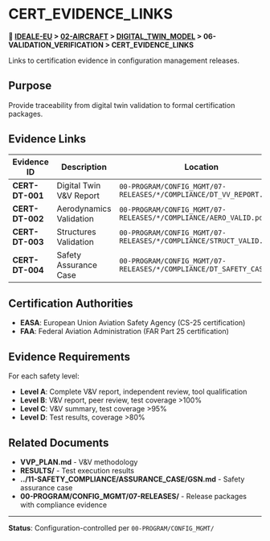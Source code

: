 # CERT_EVIDENCE_LINKS

**📍 [IDEALE-EU](../../../) > [02-AIRCRAFT](../../) > [DIGITAL_TWIN_MODEL](../) > 06-VALIDATION_VERIFICATION > CERT_EVIDENCE_LINKS**

Links to certification evidence in configuration management releases.

## Purpose

Provide traceability from digital twin validation to formal certification packages.

## Evidence Links

| Evidence ID | Description | Location | Certification Basis |
|-------------|-------------|----------|---------------------|
| **CERT-DT-001** | Digital Twin V&V Report | `00-PROGRAM/CONFIG_MGMT/07-RELEASES/*/COMPLIANCE/DT_VV_REPORT.pdf` | ARP4754A |
| **CERT-DT-002** | Aerodynamics Validation | `00-PROGRAM/CONFIG_MGMT/07-RELEASES/*/COMPLIANCE/AERO_VALID.pdf` | CS-25/FAR-25 |
| **CERT-DT-003** | Structures Validation | `00-PROGRAM/CONFIG_MGMT/07-RELEASES/*/COMPLIANCE/STRUCT_VALID.pdf` | CS-25/FAR-25 |
| **CERT-DT-004** | Safety Assurance Case | `00-PROGRAM/CONFIG_MGMT/07-RELEASES/*/COMPLIANCE/DT_SAFETY_CASE.pdf` | ARP4754A, ARP4761 |

## Certification Authorities

- **EASA**: European Union Aviation Safety Agency (CS-25 certification)
- **FAA**: Federal Aviation Administration (FAR Part 25 certification)

## Evidence Requirements

For each safety level:
- **Level A**: Complete V&V report, independent review, tool qualification
- **Level B**: V&V report, peer review, test coverage >100%
- **Level C**: V&V summary, test coverage >95%
- **Level D**: Test results, coverage >80%

## Related Documents

- **VVP_PLAN.md** - V&V methodology
- **RESULTS/** - Test execution results
- **../11-SAFETY_COMPLIANCE/ASSURANCE_CASE/GSN.md** - Safety assurance case
- **00-PROGRAM/CONFIG_MGMT/07-RELEASES/** - Release packages with compliance evidence

---

**Status**: Configuration-controlled per `00-PROGRAM/CONFIG_MGMT/`
